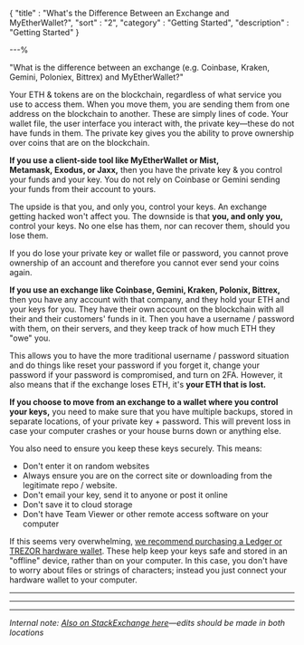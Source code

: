 {
"title"       : "What's the Difference Between an Exchange and MyEtherWallet?",
"sort"        : "2",
"category"    : "Getting Started",
"description" : "Getting Started"
}

---%


"What is the difference between an exchange (e.g. Coinbase, Kraken, Gemini, Poloniex, Bittrex) and MyEtherWallet?"

Your ETH & tokens are on the blockchain, regardless of what service you use to access them. When you move them, you are sending them from one address on the blockchain to another. These are simply lines of code. Your wallet file, the user interface you interact with, the private key—these do not have funds in them. The private key gives you the ability to prove ownership over coins that are on the blockchain.

**If you use a client-side tool like MyEtherWallet or Mist, Metamask, Exodus, or Jaxx,** then you have the private key & you control your funds and your key. You do not rely on Coinbase or Gemini sending your funds from their account to yours.

The upside is that you, and only you, control your keys. An exchange getting hacked won't affect you. The downside is that **you, and only you,** control your keys. No one else has them, nor can recover them, should you lose them.

If you do lose your private key or wallet file or password, you cannot prove ownership of an account and therefore you cannot ever send your coins again.

**If you use an exchange like Coinbase, Gemini, Kraken, Polonix, Bittrex,** then you have any account with that company, and they hold your ETH and your keys for you. They have their own account on the blockchain with all their and their customers' funds in it. Then you have a username / password with them, on their servers, and they keep track of how much ETH they "owe" you.

This allows you to have the more traditional username / password situation and do things like reset your password if you forget it, change your password if your password is compromised, and turn on 2FA. However, it also means that if the exchange loses ETH, it's **your ETH that is lost.**

**If you choose to move from an exchange to a wallet where you control your keys,** you need to make sure that you have multiple backups, stored in separate locations, of your private key + password. This will prevent loss in case your computer crashes or your house burns down or anything else.

You also need to ensure you keep these keys securely. This means:

*   Don't enter it on random websites
*   Always ensure you are on the correct site or downloading from the legitimate repo / website.
*   Don't email your key,  send it to anyone or post it online
*   Don't save it to cloud storage
*   Don't have Team Viewer or other remote access software on your computer

If this seems very overwhelming, <a href="https://myetherwallet.github.io/knowledge-base/hardware-wallets/hardware-wallet-recommendations.html" target="_blank">we recommend purchasing a Ledger or TREZOR hardware wallet</a>. These help keep your keys safe and stored in an "offline" device, rather than on your computer. In this case, you don't have to worry about files or strings of characters; instead you just connect your hardware wallet to your computer.

---

---

---

*Internal note: [Also on StackExchange here](https://ethereum.stackexchange.com/questions/23714/what-is-the-difference-between-an-exchange-like-coinbase-and-a-wallet-like-jaxx/23715#23715)—edits should be made in both locations*
